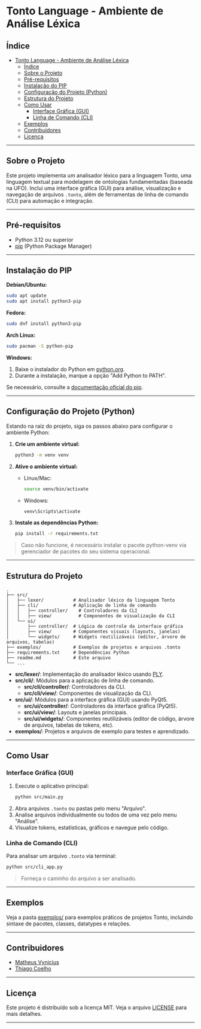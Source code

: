 # Tonto Language - Ambiente de Análise Léxica

## Índice

- [Tonto Language - Ambiente de Análise Léxica](#tonto-language---ambiente-de-análise-léxica)
  - [Índice](#índice)
  - [Sobre o Projeto](#sobre-o-projeto)
  - [Pré-requisitos](#pré-requisitos)
  - [Instalação do PIP](#instalação-do-pip)
  - [Configuração do Projeto (Python)](#configuração-do-projeto-python)
  - [Estrutura do Projeto](#estrutura-do-projeto)
  - [Como Usar](#como-usar)
    - [Interface Gráfica (GUI)](#interface-gráfica-gui)
    - [Linha de Comando (CLI)](#linha-de-comando-cli)
  - [Exemplos](#exemplos)
  - [Contribuidores](#contribuidores)
  - [Licença](#licença)

---

## Sobre o Projeto

Este projeto implementa um analisador léxico para a linguagem Tonto, uma linguagem textual para modelagem de ontologias fundamentadas (baseada na UFO). Inclui uma interface gráfica (GUI) para análise, visualização e navegação de arquivos `.tonto`, além de ferramentas de linha de comando (CLI) para automação e integração.

---

## Pré-requisitos

- Python 3.12 ou superior
- [pip](https://pip.pypa.io/en/stable/installation/) (Python Package Manager)

---

## Instalação do PIP

**Debian/Ubuntu:**
```bash
sudo apt update
sudo apt install python3-pip
```
**Fedora:**
```bash
sudo dnf install python3-pip
```
**Arch Linux:**
```bash
sudo pacman -S python-pip
```

**Windows:**
1. Baixe o instalador do Python em [python.org](https://www.python.org/downloads/).
2. Durante a instalação, marque a opção "Add Python to PATH".

Se necessário, consulte a [documentação oficial do pip](https://pip.pypa.io/en/stable/installation/).

---

## Configuração do Projeto (Python)

Estando na raiz do projeto, siga os passos abaixo para configurar o ambiente Python:

1. **Crie um ambiente virtual:**
   ```bash
   python3 -m venv venv
   ```

2. **Ative o ambiente virtual:**
   - Linux/Mac:
     ```bash
     source venv/bin/activate
     ```
   - Windows:
     ```bash
     venv\Scripts\activate
     ```

3. **Instale as dependências Python:**
   ```bash
   pip install -r requirements.txt
   ```

> Caso não funcione, é necessário instalar o pacote python-venv via gerenciador de pacotes do seu sistema operacional.

---

## Estrutura do Projeto

```
.
├── src/
│   ├── lexer/           # Analisador léxico da linguagem Tonto
│   ├── cli/             # Aplicação de linha de comando
│   │   ├── controller/    # Controladores da CLI
│   │   ├── view/          # Componentes de visualização da CLI
│   └── ui/
│       ├── controller/  # Lógica de controle da interface gráfica
│       ├── view/        # Componentes visuais (layouts, janelas)
│       └── widgets/     # Widgets reutilizáveis (editor, árvore de arquivos, tabelas)
├── exemplos/            # Exemplos de projetos e arquivos .tonto
├── requirements.txt     # Dependências Python
├── readme.md            # Este arquivo
└── ...
```

- **src/lexer/**: Implementação do analisador léxico usando [PLY](https://www.dabeaz.com/ply/).
- **src/cli/**: Módulos para a aplicação de linha de comando.
  - **src/cli/controller/**: Controladores da CLI.
  - **src/cli/view/**: Componentes de visualização da CLI.
- **src/ui/**: Módulos para a interface gráfica (GUI) usando PyQt5.
  - **src/ui/controller/**: Controladores da interface gráfica (PyQt5).
  - **src/ui/view/**: Layouts e janelas principais.
  - **src/ui/widgets/**: Componentes reutilizáveis (editor de código, árvore de arquivos, tabelas de tokens, etc).
- **exemplos/**: Projetos e arquivos de exemplo para testes e aprendizado.

---

## Como Usar

### Interface Gráfica (GUI)

1. Execute o aplicativo principal:
   ```bash
   python src/main.py
   ```
2. Abra arquivos `.tonto` ou pastas pelo menu "Arquivo".
3. Analise arquivos individualmente ou todos de uma vez pelo menu "Análise".
4. Visualize tokens, estatísticas, gráficos e navegue pelo código.

### Linha de Comando (CLI)

Para analisar um arquivo `.tonto` via terminal:
```bash
python src/cli_app.py
```

> Forneça o caminho do arquivo a ser analisado.

---

## Exemplos

Veja a pasta [exemplos/](exemplos/) para exemplos práticos de projetos Tonto, incluindo sintaxe de pacotes, classes, datatypes e relações.

---

## Contribuidores

- [Matheus Vynicius](https://github.com/vynijales)
- [Thiago Coelho](https://github.com/thiagocoelhoo)

---

## Licença

Este projeto é distribuído sob a licença MIT. Veja o arquivo [LICENSE](LICENSE) para mais detalhes.

---
